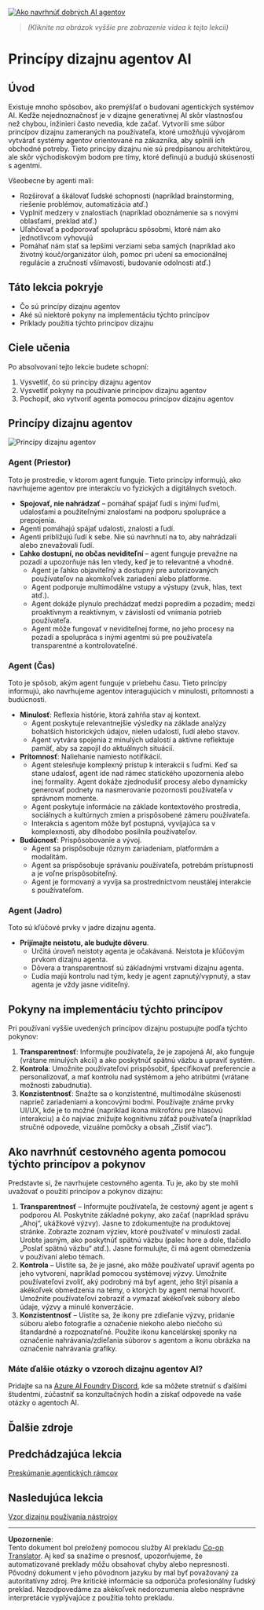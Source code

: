 <!--
CO_OP_TRANSLATOR_METADATA:
{
  "original_hash": "4c46e4ff9e349c521e2b0b17f51afa64",
  "translation_date": "2025-08-29T20:43:30+00:00",
  "source_file": "03-agentic-design-patterns/README.md",
  "language_code": "sk"
}
-->
[![Ako navrhnúť dobrých AI agentov](../../../translated_images/lesson-3-thumbnail.1092dd7a8f1074a5b26e35aa8f810814e05a22fed1765c20c14b2b508c7ae379.sk.png)](https://youtu.be/m9lM8qqoOEA?si=4KimounNKvArQQ0K)

> _(Kliknite na obrázok vyššie pre zobrazenie videa k tejto lekcii)_
# Princípy dizajnu agentov AI

## Úvod

Existuje mnoho spôsobov, ako premýšľať o budovaní agentických systémov AI. Keďže nejednoznačnosť je v dizajne generatívnej AI skôr vlastnosťou než chybou, inžinieri často nevedia, kde začať. Vytvorili sme súbor princípov dizajnu zameraných na používateľa, ktoré umožňujú vývojárom vytvárať systémy agentov orientované na zákazníka, aby splnili ich obchodné potreby. Tieto princípy dizajnu nie sú predpísanou architektúrou, ale skôr východiskovým bodom pre tímy, ktoré definujú a budujú skúsenosti s agentmi.

Všeobecne by agenti mali:

- Rozširovať a škálovať ľudské schopnosti (napríklad brainstorming, riešenie problémov, automatizácia atď.)
- Vyplniť medzery v znalostiach (napríklad oboznámenie sa s novými oblasťami, preklad atď.)
- Uľahčovať a podporovať spoluprácu spôsobmi, ktoré nám ako jednotlivcom vyhovujú
- Pomáhať nám stať sa lepšími verziami seba samých (napríklad ako životný kouč/organizátor úloh, pomoc pri učení sa emocionálnej regulácie a zručností všímavosti, budovanie odolnosti atď.)

## Táto lekcia pokryje

- Čo sú princípy dizajnu agentov
- Aké sú niektoré pokyny na implementáciu týchto princípov
- Príklady použitia týchto princípov dizajnu

## Ciele učenia

Po absolvovaní tejto lekcie budete schopní:

1. Vysvetliť, čo sú princípy dizajnu agentov
2. Vysvetliť pokyny na používanie princípov dizajnu agentov
3. Pochopiť, ako vytvoriť agenta pomocou princípov dizajnu agentov

## Princípy dizajnu agentov

![Princípy dizajnu agentov](../../../translated_images/agentic-design-principles.1cfdf8b6d3cc73c2b738951ee7b2043e224441d98babcf654be69d866120f93a.sk.png)

### Agent (Priestor)

Toto je prostredie, v ktorom agent funguje. Tieto princípy informujú, ako navrhujeme agentov pre interakciu vo fyzických a digitálnych svetoch.

- **Spojovať, nie nahrádzať** – pomáhať spájať ľudí s inými ľuďmi, udalosťami a použiteľnými znalosťami na podporu spolupráce a prepojenia.
- Agenti pomáhajú spájať udalosti, znalosti a ľudí.
- Agenti približujú ľudí k sebe. Nie sú navrhnutí na to, aby nahrádzali alebo znevažovali ľudí.
- **Ľahko dostupní, no občas neviditeľní** – agent funguje prevažne na pozadí a upozorňuje nás len vtedy, keď je to relevantné a vhodné.
  - Agent je ľahko objaviteľný a dostupný pre autorizovaných používateľov na akomkoľvek zariadení alebo platforme.
  - Agent podporuje multimodálne vstupy a výstupy (zvuk, hlas, text atď.).
  - Agent dokáže plynulo prechádzať medzi popredím a pozadím; medzi proaktívnym a reaktívnym, v závislosti od vnímania potrieb používateľa.
  - Agent môže fungovať v neviditeľnej forme, no jeho procesy na pozadí a spolupráca s inými agentmi sú pre používateľa transparentné a kontrolovateľné.

### Agent (Čas)

Toto je spôsob, akým agent funguje v priebehu času. Tieto princípy informujú, ako navrhujeme agentov interagujúcich v minulosti, prítomnosti a budúcnosti.

- **Minulosť**: Reflexia histórie, ktorá zahŕňa stav aj kontext.
  - Agent poskytuje relevantnejšie výsledky na základe analýzy bohatších historických údajov, nielen udalostí, ľudí alebo stavov.
  - Agent vytvára spojenia z minulých udalostí a aktívne reflektuje pamäť, aby sa zapojil do aktuálnych situácií.
- **Prítomnosť**: Naliehanie namiesto notifikácií.
  - Agent stelesňuje komplexný prístup k interakcii s ľuďmi. Keď sa stane udalosť, agent ide nad rámec statického upozornenia alebo inej formality. Agent dokáže zjednodušiť procesy alebo dynamicky generovať podnety na nasmerovanie pozornosti používateľa v správnom momente.
  - Agent poskytuje informácie na základe kontextového prostredia, sociálnych a kultúrnych zmien a prispôsobené zámeru používateľa.
  - Interakcia s agentom môže byť postupná, vyvíjajúca sa v komplexnosti, aby dlhodobo posilnila používateľov.
- **Budúcnosť**: Prispôsobovanie a vývoj.
  - Agent sa prispôsobuje rôznym zariadeniam, platformám a modalitám.
  - Agent sa prispôsobuje správaniu používateľa, potrebám prístupnosti a je voľne prispôsobiteľný.
  - Agent je formovaný a vyvíja sa prostredníctvom neustálej interakcie s používateľom.

### Agent (Jadro)

Toto sú kľúčové prvky v jadre dizajnu agenta.

- **Prijímajte neistotu, ale budujte dôveru**.
  - Určitá úroveň neistoty agenta je očakávaná. Neistota je kľúčovým prvkom dizajnu agenta.
  - Dôvera a transparentnosť sú základnými vrstvami dizajnu agenta.
  - Ľudia majú kontrolu nad tým, kedy je agent zapnutý/vypnutý, a stav agenta je vždy jasne viditeľný.

## Pokyny na implementáciu týchto princípov

Pri používaní vyššie uvedených princípov dizajnu postupujte podľa týchto pokynov:

1. **Transparentnosť**: Informujte používateľa, že je zapojená AI, ako funguje (vrátane minulých akcií) a ako poskytnúť spätnú väzbu a upraviť systém.
2. **Kontrola**: Umožnite používateľovi prispôsobiť, špecifikovať preferencie a personalizovať, a mať kontrolu nad systémom a jeho atribútmi (vrátane možnosti zabudnutia).
3. **Konzistentnosť**: Snažte sa o konzistentné, multimodálne skúsenosti naprieč zariadeniami a koncovými bodmi. Používajte známe prvky UI/UX, kde je to možné (napríklad ikona mikrofónu pre hlasovú interakciu) a čo najviac znižujte kognitívnu záťaž používateľa (napríklad stručné odpovede, vizuálne pomôcky a obsah „Zistiť viac“).

## Ako navrhnúť cestovného agenta pomocou týchto princípov a pokynov

Predstavte si, že navrhujete cestovného agenta. Tu je, ako by ste mohli uvažovať o použití princípov a pokynov dizajnu:

1. **Transparentnosť** – Informujte používateľa, že cestovný agent je agent s podporou AI. Poskytnite základné pokyny, ako začať (napríklad správu „Ahoj“, ukážkové výzvy). Jasne to zdokumentujte na produktovej stránke. Zobrazte zoznam výziev, ktoré používateľ v minulosti zadal. Urobte jasným, ako poskytnúť spätnú väzbu (palec hore a dole, tlačidlo „Poslať spätnú väzbu“ atď.). Jasne formulujte, či má agent obmedzenia v používaní alebo témach.
2. **Kontrola** – Uistite sa, že je jasné, ako môže používateľ upraviť agenta po jeho vytvorení, napríklad pomocou systémovej výzvy. Umožnite používateľovi zvoliť, aký podrobný má byť agent, jeho štýl písania a akékoľvek obmedzenia na témy, o ktorých by agent nemal hovoriť. Umožnite používateľovi zobraziť a vymazať akékoľvek súbory alebo údaje, výzvy a minulé konverzácie.
3. **Konzistentnosť** – Uistite sa, že ikony pre zdieľanie výzvy, pridanie súboru alebo fotografie a označenie niekoho alebo niečoho sú štandardné a rozpoznateľné. Použite ikonu kancelárskej sponky na označenie nahrávania/zdieľania súborov s agentom a ikonu obrázka na označenie nahrávania grafiky.

### Máte ďalšie otázky o vzoroch dizajnu agentov AI?

Pridajte sa na [Azure AI Foundry Discord](https://aka.ms/ai-agents/discord), kde sa môžete stretnúť s ďalšími študentmi, zúčastniť sa konzultačných hodín a získať odpovede na vaše otázky o agentoch AI.

## Ďalšie zdroje

## Predchádzajúca lekcia

[Preskúmanie agentických rámcov](../02-explore-agentic-frameworks/README.md)

## Nasledujúca lekcia

[Vzor dizajnu používania nástrojov](../04-tool-use/README.md)

---

**Upozornenie**:  
Tento dokument bol preložený pomocou služby AI prekladu [Co-op Translator](https://github.com/Azure/co-op-translator). Aj keď sa snažíme o presnosť, upozorňujeme, že automatizované preklady môžu obsahovať chyby alebo nepresnosti. Pôvodný dokument v jeho pôvodnom jazyku by mal byť považovaný za autoritatívny zdroj. Pre kritické informácie sa odporúča profesionálny ľudský preklad. Nezodpovedáme za akékoľvek nedorozumenia alebo nesprávne interpretácie vyplývajúce z použitia tohto prekladu.